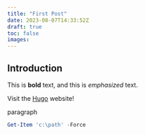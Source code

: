 ```yaml
---
title: "First Post"
date: 2023-08-07T14:33:52Z
draft: true
toc: false
images:
---
```


## Introduction

This is **bold** text, and this is *emphasized* text.

Visit the [Hugo](https://gohugo.io) website!

paragraph

```powershell
Get-Item 'c:\path' -Force
```